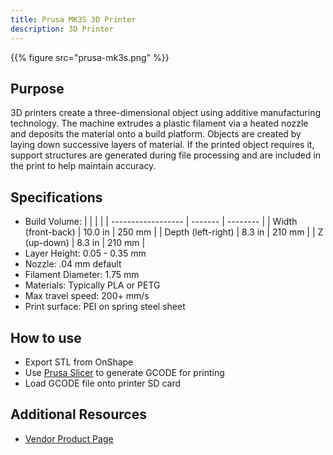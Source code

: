 ```yaml
---
title: Prusa MK3S 3D Printer
description: 3D Printer
---
```

{{% figure src="prusa-mk3s.png" %}}

## Purpose
3D printers create a three-dimensional object using additive manufacturing technology. The machine extrudes a plastic filament via a heated nozzle and deposits the material onto a build platform. Objects are created by laying down successive layers of material. If the printed object requires it, support structures are generated during file processing and are included in the print to help maintain accuracy.

## Specifications
- Build Volume:
|                    |         |          |
| ------------------ | ------- | -------- |
| Width (front-back) | 10.0 in | 250 mm   |
| Depth (left-right) |  8.3 in | 210 mm   |
| Z     (up-down)    |  8.3 in | 210 mm   |
- Layer Height: 0.05 - 0.35 mm
- Nozzle: .04 mm default
- Filament Diameter: 1.75 mm
- Materials: Typically PLA or PETG
- Max travel speed: 200+ mm/s
- Print surface: PEI on spring steel sheet

## How to use
- Export STL from OnShape
- Use [Prusa Slicer][1] to generate GCODE for printing
- Load GCODE file onto printer SD card

## Additional Resources
- [Vendor Product Page][2]

[1]: https://www.prusa3d.com/prusaslicer/
[2]: https://www.prusa3d.com/original-prusa-i3-mk3/